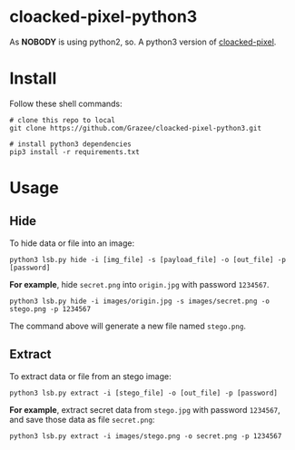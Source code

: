 # cloacked-pixel-python3
As **NOBODY** is using python2, so. A python3 version of [cloacked-pixel](https://github.com/livz/cloacked-pixel.git).

# Install
Follow these shell commands:

```shell
# clone this repo to local
git clone https://github.com/Grazee/cloacked-pixel-python3.git

# install python3 dependencies
pip3 install -r requirements.txt
```

# Usage
## Hide
To hide data or file into an image:

```shell
python3 lsb.py hide -i [img_file] -s [payload_file] -o [out_file] -p [password]
```

**For example**, hide `secret.png` into `origin.jpg` with password `1234567`.

```shell
python3 lsb.py hide -i images/origin.jpg -s images/secret.png -o stego.png -p 1234567
```

The command above will generate a new file named `stego.png`.

## Extract
To extract data or file from an stego image:

```shell
python3 lsb.py extract -i [stego_file] -o [out_file] -p [password]
```

**For example**, extract secret data from `stego.jpg` with password `1234567`, and save those data as file `secret.png`:

```shell
python3 lsb.py extract -i images/stego.png -o secret.png -p 1234567
```
